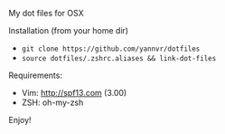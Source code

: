 My dot files for OSX

Installation (from your home dir)
* ```git clone https://github.com/yannvr/dotfiles```
* ```source dotfiles/.zshrc.aliases && link-dot-files```

Requirements:
* Vim: http://spf13.com (3.00)
* ZSH: oh-my-zsh

Enjoy!
